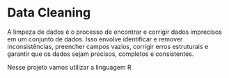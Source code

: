 # Data Cleaning 

A limpeza de dados é o processo de encontrar e corrigir dados imprecisos em um conjunto de dados. Isso envolve identificar e remover inconsistências, preencher campos vazios, corrigir erros estruturais e garantir que os dados sejam precisos, completos e consistentes.

Nesse projeto vamos utilizar a linguagem R